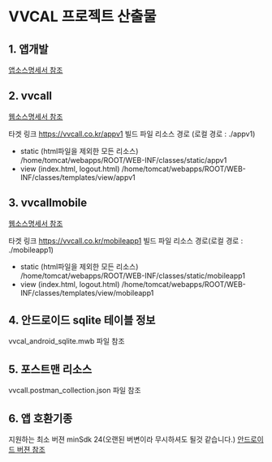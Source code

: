 # VVCAL 프로젝트 산출물
## 1. 앱개발
   [앱소스명세서 참조](./앱소스명세서.md)

  
## 2. vvcall
  [웹소스명세서 참조](./웹소스명세서.md)

  타겟 링크 https://vvcall.co.kr/appv1
  빌드 파일 리소스 경로 (로컬 경로 : ./appv1)
  - static (html파일을 제외한 모든 리소스) /home/tomcat/webapps/ROOT/WEB-INF/classes/static/appv1
  - view (index.html, logout.html)  /home/tomcat/webapps/ROOT/WEB-INF/classes/templates/view/appv1

## 3. vvcallmobile
  [웹소스명세서 참조](./웹소스명세서.md)

  타겟 링크 https://vvcall.co.kr/mobileapp1
  빌드 파일 리소스 경로(로컬 경로 : ./mobileapp1)
  - static (html파일을 제외한 모든 리소스) /home/tomcat/webapps/ROOT/WEB-INF/classes/static/mobileapp1
  - view (index.html, logout.html)  /home/tomcat/webapps/ROOT/WEB-INF/classes/templates/view/mobileapp1

## 4. 안드로이드 sqlite 테이블 정보  
  vvcal_android_sqlite.mwb 파일 참조
  
## 5. 포스트맨 리소스
  vvcall.postman_collection.json 파일 참조
  
## 6. 앱 호환기종
   지원하는 최소 버젼 minSdk 24(오랜된 버변이라 무시하셔도 될것 같습니다.)
   [안드로이드 버젼 참조](https://source.android.com/docs/setup/about/build-numbers?hl=ko)


       
    
